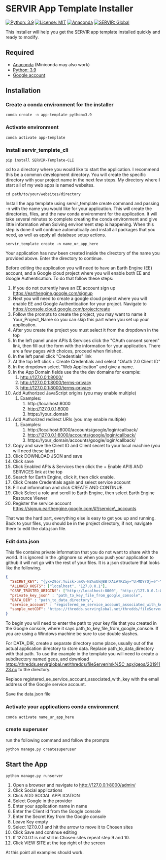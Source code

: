 # SERVIR App Template Installer

[![Python: 3.9](https://img.shields.io/badge/python-3.9-blue.svg)](https://www.python.org/)
[![License: MIT](https://img.shields.io/badge/License-MIT-yellow.svg)](https://opensource.org/licenses/MIT)
[![Anaconda](https://anaconda.org/conda-forge/mlconjug/badges/version.svg)](https://www.anaconda.com/)
[![SERVIR: Global](https://img.shields.io/badge/SERVIR-Global-green)](https://servirglobal.net)

This installer will help you get the SERVIR app template installed quickly and ready to modify.

## Required
- [Anaconda](https://www.anaconda.com/) (Miniconda may also work)
- [Python: 3.9](https://www.python.org/) 
- [Google account](https://support.google.com/accounts/answer/27441?hl=en)

## Installation
### Create a conda environment for the installer
```shell
conda create -n app-template python=3.9
```
### Activate environment
```shell
conda activate app-template
```
### Install servir_template_cli
```shell
pip install SERVIR-Template-CLI
```
cd to a directory where you would like to start the application.  I recommend this be a common development directory. 
You will create the specific directory with your project name in the next few steps. My directory where I start all 
of my web apps is named websites.  
```shell
cd path/to/your/websites/directory
```
Install the app template using servir_template create command and passing -n with the name you 
would like for your application.  This will create the directories, files, and the new conda environment
for the application.  It will take several minutes to complete creating the conda environment and give little 
information when Solving environment step is happening.  When this step is done it will continue automatically
and install all packages that you need, as well as apply all database setup actions.
```shell
servir_template create -n name_ur_app_here
```

Your application has now been created inside the directory of the name you provided above.  Enter the directory
to continue.

Before editing the application you will need to have an Earth Engine (EE) account, and a Google cloud project where 
you will enable both EE and Google Authentication.  To do that follow these steps:
1) If you do not currently have an EE account sign up https://earthengine.google.com/signup
2) Next you will need to create a google cloud project where you will enable EE and Google Authentication for your project. Navigate to https://console.cloud.google.com/projectcreate
3) Follow the prompts to create the project, you may want to name it Your_Project_Name so you can skip this part when you set up your application.
4) After you create the project you must select it from the dropdown in the top
5) In the left panel under APIs & Services click the "OAuth consent screen" link, then fill out the form with the information for your application. There are a few pages with choices, proceed when finished.
6) In the left panel click "Credentials" link
7) At the top left click + Create Credentials and select "OAuth 2.0 Client ID"
8) In the dropdown select "Web Application" and give a name.
9) In the App Domain fields use the the dev domains for example:
   1) http://127.0.0.1:8000/
   2) http://127.0.0.1:8000/terms-privacy
   3) http://127.0.0.1:8000/terms-privacy
10) Add Authorized JavaScript origins (you may enable multiple)
    1) Examples:
       1) http://localhost:8000
       2) http://127.0.0.1:8000
       3) https://your_domain
11) Add Authorized redirect URIs (you may enable multiple)
    1) Examples:
       1) http://localhost:8000/accounts/google/login/callback/
       2) http://127.0.0.1:8000/accounts/google/login/callback/
       3) https://your_domain/accounts/google/login/callback/
12) Copy and save the Client ID and Client secret to your local machine (you will need these later)
13) Click DOWNLOAD JSON and save
14) Click save
15) Click Enabled APIs & Services then click the + Enable APIS AND SERVICES link at the top
16) Search for Earth Engine, click it, then click enable.
17) Click Create Credentials again and select service account
18) Fill out information and click CREATE AND CONTINUE.
19) Click Select a role and scroll to Earth Engine, then select Earth Engine Resource Viewer
20) Register the service account https://signup.earthengine.google.com/#!/service\_accounts

That was the hard part, everything else is easy to get you up and running.  Back to your files, you should be in 
the project directory, if not, navigate there to edit the data.json file.

### Edit data.json
This file contains private information that you do not want to share with the world.  It is ignored in the .gitignore
so when you push your application to github it will not go with the rest of your files.  It is a json structure that 
looks like the following.
```json
{
  "SECRET_KEY": "{yx+Z9or:Yuisk>:&R%-NZ%oUk@BB!XAL#?RZay=^U>MDY?Qj=e^-YT3u^dp):~|",
  "ALLOWED_HOSTS": ["localhost", "127.0.0.1"],
  "CSRF_TRUSTED_ORIGINS": ["http://localhost:8000", "http://127.0.0.1:8000"],
  "private_key_json" : "path_to_key_file_from_google_console",
  "DATA_DIR" : "path_to_data_directory",
  "service_account" : "registered_ee_service_account_associated_with_key",
  "sample_netCDF": "https://thredds.servirglobal.net/thredds/fileServer/mk_aqx/geos/20191123.nc"
}
```
To begin you will need to enter the path to your key file that you created in the Google console, where it says
path_to_key_file_from_google_console.  If you are using a Windows machine be sure to use double slashes.

For DATA_DIR, create a separate directory some place, usually out of the actual application directory to store 
data.  Replace path_to_data_directory with that path.  To use the example in the template you will need to create a 
subdirectory named geos, and download
https://thredds.servirglobal.net/thredds/fileServer/mk%5C_aqx/geos/20191123.nc to the directory. 

Replace registered_ee_service_account_associated_with_key with the email address of the Google service account.

Save the data.json file

### Activate your applications conda environment
```shell
conda activate name_ur_app_here
```

### create superuser
run the following command and follow the prompts
```shell
python manage.py createsuperuser
```

## Start the App
```shell
python manage.py runserver
```

1) Open a browser and navigate to http://127.0.0.1:8000/admin/ 
2) Click Social applications
3) Click ADD SOCIAL APPLICATION
4) Select Google in the provider
5) Enter your application name in name
6) Enter the Client id from the Google console
7) Enter the Secret Key from the Google console
8) Leave Key empty
9) Select 127.0.0.1 and hit the arrow to move it to Chosen sites
10) Click Save and continue editing
11) If 127.0.0.1 is not still in Chosen sites repeat step 9 and 10. 
12) Click VIEW SITE at the top right of the screen

At this point all examples should work.


